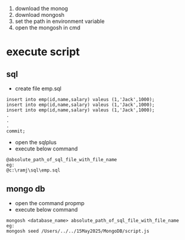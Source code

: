 #
1. download the monog
2. download mongosh
3. set the path in environment variable
4. open the mongosh in cmd



# execute script
## sql
- create file emp.sql
```
insert into emp(id,name,salary) valeus (1,'Jack',1000);
insert into emp(id,name,salary) valeus (1,'Jack',1000);
insert into emp(id,name,salary) valeus (1,'Jack',1000);
.
.
.
commit;
```

- open the sqlplus
- execute below command
```
@absolute_path_of_sql_file_with_file_name
eg:
@c:\ramj\sql\emp.sql
```

## mongo db
- open the command propmp
- execute below command
```
mongosh <database_name> absolute_path_of_sql_file_with_file_name
eg:
mongosh seed /Users/../../15May2025/MongoDB/script.js
```

